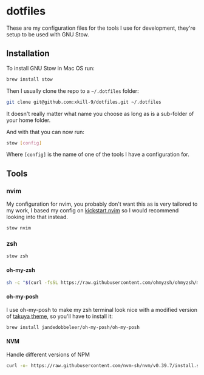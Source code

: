 # dotfiles

These are my configuration files for the tools I use for development, they're setup to be used with GNU Stow.

## Installation

To install GNU Stow in Mac OS run:

```bash
brew install stow
```

Then I usually clone the repo to a `~/.dotfiles` folder:

```bash
git clone git@github.com:xkill-9/dotfiles.git ~/.dotfiles
```

It doesn't really matter what name you choose as long as is a sub-folder of your home folder.

And with that you can now run:

```bash
stow [config]
```

Where `[config]` is the name of one of the tools I have a configuration for.

## Tools

### nvim

My configuration for nvim, you probably don't want this as is very tailored to my work, I based my config on [kickstart.nvim](https://github.com/nvim-lua/kickstart.nvim) so I would recommend looking into that instead.

```bash
stow nvim
```

### zsh

```bash
stow zsh
```

#### oh-my-zsh

```bash
sh -c "$(curl -fsSL https://raw.githubusercontent.com/ohmyzsh/ohmyzsh/master/tools/install.sh)"
```

#### oh-my-posh

I use oh-my-posh to make my zsh terminal look nice with a modified version of [takuya theme](https://github.com/JanDeDobbeleer/oh-my-posh/blob/main/themes/takuya.omp.json), so you'll have to install it:

```bash
brew install jandedobbeleer/oh-my-posh/oh-my-posh
```

#### NVM

Handle different versions of NPM

```bash
curl -o- https://raw.githubusercontent.com/nvm-sh/nvm/v0.39.7/install.sh | bash
```
